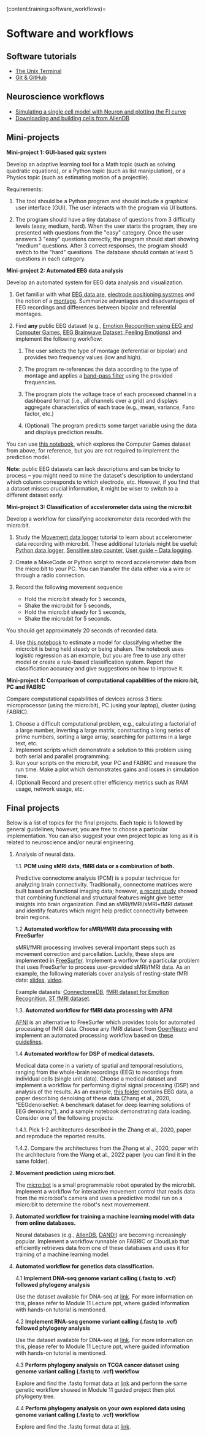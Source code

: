 (content:training:software_workflows)=
# Software and workflows

## Software tutorials
- <a href="https://colab.research.google.com/github/cyneuro/CI-BioEng-Class/blob/main/cs4001_terminal.ipynb" target="_blank">The Unix Terminal</a>
- <a href="https://colab.research.google.com/github/cyneuro/CI-BioEng-Class/blob/main/cs4001_git.ipynb" target="_blank">Git & GitHub</a>

## Neuroscience workflows

- <a href="https://colab.research.google.com/github/cyneuro/Basics-of-Neurons-and-Networks/blob/main/B3_MoreProperties/AdditionalProperties.ipynb" target="_blank">Simulating a single cell model with Neuron and plotting the FI curve</a>
- <a href="https://colab.research.google.com/github/cyneuro/CI-BioEng-Class/blob/main/cs4001_allen.ipynb" target="_blank">Downloading and building cells from AllenDB</a>

## Mini-projects

**Mini-project 1: GUI-based quiz system**

Develop an adaptive learning tool for a Math topic (such as solving quadratic equations), or a Python topic (such as list manipulation), or a Physics topic (such as estimating motion of a projectile).

Requirements:

1. The tool should be a Python program and should include a graphical user interface (GUI). The user interacts with the program via UI buttons.

2. The program should have a tiny database of questions from 3 difficulty levels (easy, medium, hard). When the user starts the program, they are presented with questions from the "easy" category. Once the user answers 3 "easy" questions correctly, the program should start showing "medium" questions. After 3 correct responses, the program should switch to the "hard" questions. The database should contain at least 5 questions in each category.

**Mini-project 2: Automated EEG data analysis**

Develop an automated system for EEG data analysis and visualization.

1. Get familiar with what [EEG data are](https://en.wikipedia.org/wiki/Electroencephalography), [electrode positioning systmes](https://en.wikipedia.org/wiki/10–20_system_(EEG)) and the notion of a [montage](https://www.learningeeg.com/montages-and-technical-components). Summarize advantages and disadvantages of EEG recordings and differences between bipolar and referential montages.
2. Find **any** public EEG dataset (e.g., [Emotion Recognition using EEG and Computer Games](https://www.kaggle.com/datasets/wajahat1064/emotion-recognition-using-eeg-and-computer-games/data), [EEG Brainwave Dataset: Feeling Emotions](https://www.kaggle.com/datasets/birdy654/eeg-brainwave-dataset-feeling-emotions)) and implement the following workflow:
   
   1. The user selects the type of montage (referential or bipolar) and provides two frequency values (low and high).
   
   2. The program re-references the data according to the type of montage and applies a [band-pass filter](https://en.wikipedia.org/wiki/Band-pass_filter) using the provided frequencies.
   
   3. The program plots the voltage trace of each processed channel in a dashboard format (i.e., all channels over a grid) and displays aggregate characteristics of each trace (e.g., mean, variance, Fano factor, etc.)
   
   4. (Optional) The program predicts some target variable using the data and displays prediction results.

You can use [this notebook](https://github.com/cyneuro/neuro_communication/blob/main/eeg_emotion_classification.ipynb), which explores the Computer Games dataset from above, for reference, but you are not required to implement the prediction model. 

**Note:** public EEG datasets can lack descriptions and can be tricky to process – you might need to mine the dataset's description to understand which column corresponds to which electrode, etc. However, if you find that a dataset misses crucial information, it might be wiser to switch to a different dataset early.

**Mini-project 3: Classification of accelerometer data using the micro:bit**

Develop a workflow for classifying accelerometer data recorded with the micro:bit.

1. Study the [Movement data logger](https://microbit.org/projects/make-it-code-it/movement-data-logger/) tutorial to learn about accelerometer data recording with micro:bit. These additional tutorials might be useful: [Python data logger](https://microbit.org/projects/make-it-code-it/python-wireless-data-logger/), [Sensitive step counter](https://microbit.org/projects/make-it-code-it/sensitive-step-counter/?editor=python), [User guide – Data logging](https://microbit.org/get-started/user-guide/data-logging/#what-is-data-logging?).

2. Create a MakeCode or Python script to record accelerometer data from the micro:bit to your PC. You can transfer the data either via a wire or through a radio connection.

3. Record the following movement sequence: 
   - Hold the micro:bit steady for 5 seconds,
   - Shake the micro:bit for 5 seconds,
   - Hold the micro:bit steady for 5 seconds,
   - Shake the micro:bit for 5 seconds.

You should get approximately 20 seconds of recorded data.

4. Use [this notebook](https://colab.research.google.com/github/cyneuro/ML_camp/blob/main/camp_logreg_microbit.ipynb) to estimate a model for classifying whether the micro:bit is being held steady or being shaken. The notebook uses logistic regression as an example, but you are free to use any other model or create a rule-based classification system. Report the classification accuracy and give suggestions on how to improve it.

**Mini-project 4: Comparison of computational capabilities of the micro:bit, PC and FABRIC**

Compare computational capabilities of devices across 3 tiers: microprocessor (using the micro:bit), PC (using your laptop), cluster (using FABRIC).

1. Choose a difficult computational problem, e.g., calculating a factorial of a large number, inverting a large matrix, constructing a long series of prime numbers, sorting a large array, searching for patterns in a large text, etc.
2. Implement scripts which demonstrate a solution to this problem using both serial and parallel programming.
3. Run your scripts on the micro:bit, your PC and FABRIC and measure the run time. Make a plot which demonstrates gains and losses in simulation time.
4. (Optional) Record and present other efficiency metrics such as RAM usage, network usage, etc.

## Final projects

Below is a list of topics for the final projects. Each topic is followed by general guidelines; however, you are free to choose a particular implementation. You can also suggest your own project topic as long as it is related to neuroscience and/or neural engineering.

1. Analysis of neural data.
    
   1.1. **PCM using sMRI data, fMRI data or a combination of both.**

   Predictive connectome analysis (PCM) is a popular technique for analyzing brain connectivity. Traditionally, connectome matrices were built based on functional imaging data; however, [a recent study](https://www.frontiersin.org/journals/neuroscience/articles/10.3389/fnins.2021.629478/full) showed that combining functional and structural features might give better insights into brain organization. Find an sMRI/fMRI/sMRI+fMRI dataset and identify features which might help predict connectivity between brain regions.

   1.2 **Automated workflow for sMRI/fMRI data processing with FreeSurfer**

   sMRI/fMRI processing involves several important steps such as movement correction and parcellation. Luckily, these steps are implemented in [FreeSurfer](https://freesurfer.net). Implement a worflow for a particular problem that uses FreeSurfer to process user-provided sMRI/fMRI data. As an example, the following materials cover analysis of resting-state fMRI data: [slides](https://mailmissouri-my.sharepoint.com/:b:/g/personal/nairs_umsystem_edu/EQIZ4jjrW81FhJrLcFsoebgB25-teaHs7clIQDeFkwVdQA?e=3yF4tG), [video](https://mailmissouri-my.sharepoint.com/:v:/g/personal/nairs_umsystem_edu/EXWeW3rWRR1AqlPKiLfBuMsBqjJEDdTnOvFm9bB-mUJp1A?e=M9n5ew).

   Example datasets: [ConnectomeDB](https://db.humanconnectome.org/app/template/Login.vm;jsessionid=ED514C21C167195FB817197219944C2C), [fMRI dataset for Emotion Recognition](https://www.kaggle.com/datasets/irajahangari/fmri-dataset-for-emotion-recognition), [3T fMRI dataset](https://www.kaggle.com/datasets/mathurinache/3t-fmri-dataset).

   1.3. **Automated workflow for fMRI data processing with AFNI**

   [AFNI](https://afni.nimh.nih.gov) is an alternative to FreeSurfer which provides tools for automated processing of fMRI data. Choose any fMRI dataset from [OpenNeuro](https://openneuro.org) and implement an automated processing workflow based on [these guidelines](https://mailmissouri-my.sharepoint.com/:w:/g/personal/nairs_umsystem_edu/EUunvNcFSsNImWTf1l2XPP4B1GY514W53ia34wPg6o2ihg?e=IwWzrE).

   1.4 **Automated workflow for DSP of medical datasets.**

   Medical data come in a variety of spatial and temporal resolutions, ranging from the whole-brain recordings (EEG) to recordings from individual cells (single unit data). Choose a medical dataset and implement a workflow for performing digital signal processing (DSP) and analysis of the results. As an example, [this folder](https://mailmissouri-my.sharepoint.com/:f:/g/personal/nairs_umsystem_edu/Em7v9eSvAz5Kn5SX0Ljvb5IBrUxC8WHfNu37P_ApCCDbCA?e=c7cpza) contains EEG data, a paper describing denoising of these data (Zhang et al., 2020, "EEGdenoiseNet: A benchmark dataset for deep learning solutions of EEG denoising"), and a sample notebook demonstrating data loading. Consider one of the following projects:

      1.4.1. Pick 1-2 architectures described in the Zhang et al., 2020, paper and reproduce the reported results.

      1.4.2. Compare the architectures from the Zhang et al., 2020, paper with the architecture from the Wang et al., 2022 paper (you can find it in the same folder).

2. **Movement prediction using micro:bot.**

   The [micro:bot](https://www.eaieducation.com/microbot-eai-352254.html?srsltid=AfmBOor5ZghgKP7l1nNjO9IvvEwx0jeq66K8iGxbp82ljKsNhSyq0rK2) is a small programmable robot operated by the micro:bit. Implement a workflow for interactive movement control that reads data from the micro:bot's camera and uses a predictive model run on a micro:bit to determine the robot's next movemement. 

3. **Automated workflow for training a machine learning model with data from online databases.**

   Neural databases (e.g., [AllenDB](https://celltypes.brain-map.org), [DANDI](https://dandiarchive.org)) are becoming increasingly popular. Implement a workflow runnable on FABRIC or CloudLab that efficiently retrieves data from one of these databases and uses it for training of a machine learning model.


4. **Automated workflow for genetics data classification.**

   4.1 **Implement DNA-seq genome variant calling (.fastq to .vcf) followed phylogeny analysis**

   Use the dataset available for DNA-seq at [link](https://github.com/raopr/AVAH/blob/master/misc/sampleURLs-vlarge.txt). For more information on this, please refer to Module 11 Lecture ppt, where guided information with hands-on tutorial is mentioned.

   4.2 **Implement RNA-seq genome variant calling (.fastq to .vcf) followed phylogeny analysis**

   Use the dataset available for DNA-seq at [link](https://ieee-dataport.org/open-access/variant-analysis-human-genome-sequences-covid-19-research). For more information on this, please refer to Module 11 Lecture ppt, where guided information with hands-on tutorial is mentioned.

   4.3 **Perform phylogeny analysis on TCGA cancer dataset using  genome variant calling (.fastq to .vcf) workflow**

   Explore and find the .fastq format data at [link](https://portal.gdc.cancer.gov/) and perform the same genetic workflow showed in Module 11 guided project then plot phylogeny tree.

   4.4 **Perform phylogeny analysis on your own explored data using  genome variant calling (.fastq to .vcf) workflow**

   Explore and find the .fastq format data at [link](https://www.internationalgenome.org/data/).